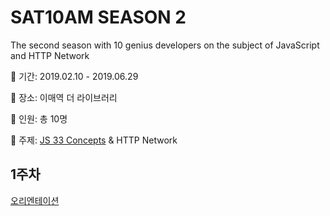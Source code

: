 # SAT10AM SEASON 2
The second season with 10 genius developers on the subject of JavaScript and HTTP Network

📆 기간: 2019.02.10 - 2019.06.29

📍 장소: 이매역 더 라이브러리

👻 인원: 총 10명

📕 주제: [JS 33 Concepts](https://goo.gl/Mmbgc8) & HTTP Network

## 1주차

[오리엔테이션](https://slides.com/doondoon/sat10am-is-back/fullscreen)
